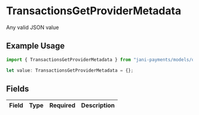# TransactionsGetProviderMetadata

Any valid JSON value

## Example Usage

```typescript
import { TransactionsGetProviderMetadata } from "jani-payments/models/operations";

let value: TransactionsGetProviderMetadata = {};
```

## Fields

| Field       | Type        | Required    | Description |
| ----------- | ----------- | ----------- | ----------- |